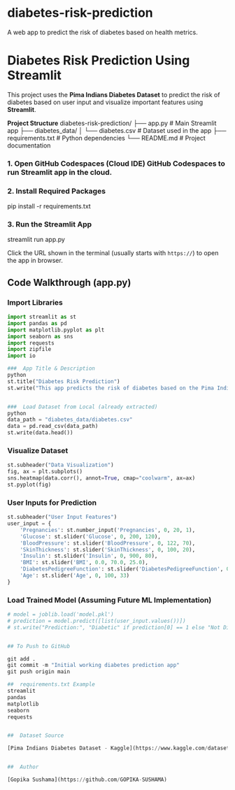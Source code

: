 # diabetes-risk-prediction
A web app to predict the risk of diabetes based on health metrics.
# Diabetes Risk Prediction Using Streamlit

This project uses the **Pima Indians Diabetes Dataset** to predict the risk of diabetes based on user input and visualize important features using **Streamlit**.

 **Project Structure**
diabetes-risk-prediction/
├── app.py                    # Main Streamlit app
├── diabetes_data/
│   └── diabetes.csv         # Dataset used in the app
├── requirements.txt         # Python dependencies
└── README.md                # Project documentation

### 1. **Open GitHub Codespaces** (Cloud IDE) **GitHub Codespaces** to run Streamlit app in the cloud.

### 2. **Install Required Packages**

pip install -r requirements.txt

### 3. **Run the Streamlit App**

streamlit run app.py


Click the URL shown in the terminal (usually starts with `https://`) to open the app in browser.

## Code Walkthrough (app.py)

###  Import Libraries

```python
import streamlit as st
import pandas as pd
import matplotlib.pyplot as plt
import seaborn as sns
import requests
import zipfile
import io

###  App Title & Description
python
st.title("Diabetes Risk Prediction")
st.write("This app predicts the risk of diabetes based on the Pima Indians dataset.")


###  Load Dataset from Local (already extracted)
python
data_path = "diabetes_data/diabetes.csv"
data = pd.read_csv(data_path)
st.write(data.head())
```

###  Visualize Dataset

```python
st.subheader("Data Visualization")
fig, ax = plt.subplots()
sns.heatmap(data.corr(), annot=True, cmap="coolwarm", ax=ax)
st.pyplot(fig)
```

###  User Inputs for Prediction

```python
st.subheader("User Input Features")
user_input = {
    'Pregnancies': st.number_input('Pregnancies', 0, 20, 1),
    'Glucose': st.slider('Glucose', 0, 200, 120),
    'BloodPressure': st.slider('BloodPressure', 0, 122, 70),
    'SkinThickness': st.slider('SkinThickness', 0, 100, 20),
    'Insulin': st.slider('Insulin', 0, 900, 80),
    'BMI': st.slider('BMI', 0.0, 70.0, 25.0),
    'DiabetesPedigreeFunction': st.slider('DiabetesPedigreeFunction', 0.0, 2.5, 0.5),
    'Age': st.slider('Age', 0, 100, 33)
}
```

###  Load Trained Model (Assuming Future ML Implementation)

```python
# model = joblib.load('model.pkl')
# prediction = model.predict([list(user_input.values())])
# st.write("Prediction:", "Diabetic" if prediction[0] == 1 else "Not Diabetic")


## To Push to GitHub

git add .
git commit -m "Initial working diabetes prediction app"
git push origin main

##  requirements.txt Example
streamlit
pandas
matplotlib
seaborn
requests


##  Dataset Source

[Pima Indians Diabetes Dataset - Kaggle](https://www.kaggle.com/datasets/uciml/pima-indians-diabetes-database)


##  Author

[Gopika Sushama](https://github.com/GOPIKA-SUSHAMA)
